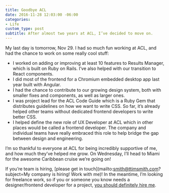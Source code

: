 ```yaml
---
title: Goodbye ACL
date: 2016-11-28 12:03:00 -06:00
categories:
- Life
custom_type: post
subtitle: After almost two years at ACL, I’ve decided to move on.
---
```


My last day is tomorrow, Nov 29. I had so much fun working at ACL, and had the chance to work on some really cool stuff:

- I worked on adding or improving at least 10 features to Results Manager, which is built on Ruby on Rails. I’ve also helped with our transition to React components.
- I did most of the frontend for a Chromium embedded desktop app last year built with Angular.
- I had the chance to contribute to our growing design system, both with smaller fixes and components, as well as larger ones.
- I was project lead for the ACL Code Guide which is a Ruby Gem that distributes guidelines on how we want to write CSS. So far, it’s already helped other teams without dedicated frontend developers to write better CSS.
- I helped define the new role of UX Developer at ACL which in other places would be called a frontend developer. The company and individual teams have really embraced this role to help bridge the gap between design and engineering.

I’m so thankful to everyone at ACL for being incredibly supportive of me, and how much they’ve helped me grow. On Wednesday, I’ll head to Miami for the awesome Caribbean cruise we’re going on!

If you’re team is hiring, [please get in touch](mailto:smith@ttimsmith.com?subject=My company is hiring! Work with me)! In the meantime, I’m looking for freelance work, so if you or someone you know needs a designer/frontend developer for a project, [you should definitely hire me](http://hire.ttimsmith.com).
